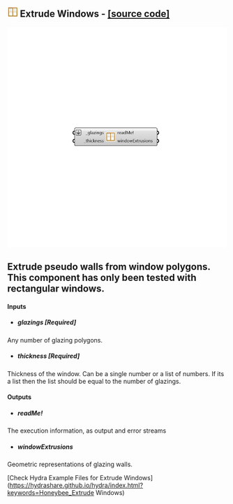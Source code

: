 ## ![](../../images/icons/Extrude_Windows.png) Extrude Windows - [[source code]](https://github.com/mostaphaRoudsari/honeybee/tree/master/src/Honeybee_Extrude%20Windows.py)

![](../../images/components/Extrude_Windows.png)

Extrude pseudo walls from window polygons. This component has only been tested with rectangular windows.
 -
 

#### Inputs
* ##### glazings [Required]
Any number of glazing polygons.
* ##### thickness [Required]
Thickness of the window. Can be a single number or a list of numbers. If its a list then the list should be equal to the number of glazings.

#### Outputs
* ##### readMe!
The execution information, as output and error streams
* ##### windowExtrusions
Geometric representations of glazing walls.


[Check Hydra Example Files for Extrude Windows](https://hydrashare.github.io/hydra/index.html?keywords=Honeybee_Extrude Windows)